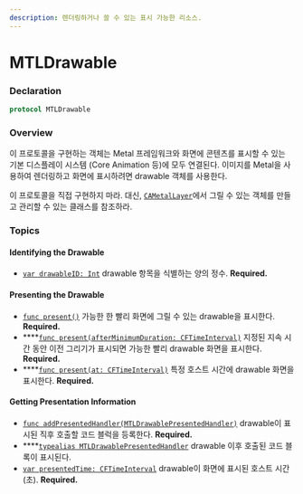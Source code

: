 ```yaml
---
description: 렌더링하거나 쓸 수 있는 표시 가능한 리소스.
---
```


# MTLDrawable

### Declaration

```swift
protocol MTLDrawable
```

### Overview

이 프로토콜을 구현하는 객체는 Metal 프레임워크와 화면에 콘텐츠를 표시할 수 있는 기본 디스플레이 시스템 \(Core Animation 등\)에 모두 연결된다. 이미지를 Metal을 사용하여 렌더링하고 화면에 표시하려면 drawable 객체를 사용한다.

이 프로토콜을 직접 구현하지 마라. 대신, [`CAMetalLayer`](https://developer.apple.com/documentation/quartzcore/cametallayer)에서 그릴 수 있는 객체를 만들고 관리할 수 있는 클래스를 참조하라.



### Topics

#### Identifying the Drawable

* [`var drawableID: Int`](https://developer.apple.com/documentation/metal/mtldrawable/2806860-drawableid) drawable 항목을 식별하는 양의 정수. **Required.**

#### Presenting the Drawable

* [`func present()`](https://developer.apple.com/documentation/metal/mtldrawable/1470284-present) 가능한 한 빨리 화면에 그릴 수 있는 drawable을 표시한다. **Required.**
* \*\*\*\*[`func present(afterMinimumDuration: CFTimeInterval)`](https://developer.apple.com/documentation/metal/mtldrawable/2806859-present) 지정된 지속 시간 동안 이전 그리기가 표시되면 가능한 빨리 drawable 화면을 표시한다. **Required.**
* \*\*\*\*[`func present(at: CFTimeInterval)`](https://developer.apple.com/documentation/metal/mtldrawable/1470282-present) 특정 호스트 시간에 drawable 화면을 표시한다. **Required.**

#### Getting Presentation Information

* [`func addPresentedHandler(MTLDrawablePresentedHandler)`](https://developer.apple.com/documentation/metal/mtldrawable/2806858-addpresentedhandler) drawable이 표시된 직후 호출할 코드 블럭을 등록한다. **Required.**
* \*\*\*\*[`typealias MTLDrawablePresentedHandler`](https://developer.apple.com/documentation/metal/mtldrawablepresentedhandler) drawable 이후 호출된 코드 블록이 표시된다.
* [`var presentedTime: CFTimeInterval`](https://developer.apple.com/documentation/metal/mtldrawable/2806855-presentedtime) drawable이 화면에 표시된 호스트 시간 \(초\). **Required.**

